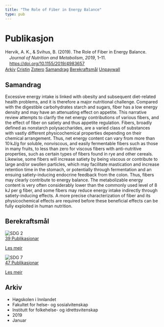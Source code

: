 ```yaml
---
title: "The Role of Fiber in Energy Balance"
type: pub
---
```

<h1>Publikasjon</h1>
<article id="csl-bib-container-PW54GBTV" class="csl-bib-container">
  <div class="csl-bib-body" style="line-height: 1.35; padding-left: 1em; text-indent:-1em;">
  <div class="csl-entry">Hervik, A. K., &amp; Svihus, B. (2019). The Role of Fiber in Energy Balance. <i>Journal of Nutrition and Metabolism</i>, <i>2019</i>, 1&#x2013;11. <a href="https://doi.org/10.1155/2019/4983657">https://doi.org/10.1155/2019/4983657</a></div>
</div>
  <div class="csl-bib-buttons">
    <a href="#taxonomy-article-PW54GBTV" class="csl-bib-button">Arkiv</a>
    <a href="https://app.cristin.no/results/show.jsf?id=1662699" alt="Cristin URL" class="csl-bib-button">Cristin</a>
    <a href="http://zotero.org/groups/5022929/items/PW54GBTV" alt="Zotero URL" class="csl-bib-button">Zotero</a>
    <a href="#abstract-article-PW54GBTV" class="csl-bib-button">Samandrag</a>
    <a href="#sdg-article-PW54GBTV" class="csl-bib-button">Berekraftsmål</a>
    <a href="https://doi.org/10.1155/2019/4983657" class="csl-bib-button">Unpaywall</a>
  </div>
  <div id="csl-bib-meta-container-PW54GBTV"></div>
</article>
<div id="csl-bib-meta-PW54GBTV" class="csl-bib-meta">
  <article id="abstract-article-PW54GBTV" class="abstract-article">
    <h1>Samandrag</h1>
    Excessive energy intake is linked with obesity and subsequent diet-related health problems, and it is therefore a major nutritional challenge. Compared with the digestible carbohydrates starch and sugars, fiber has a low energy density and may have an attenuating effect on appetite. This narrative review attempts to clarify the net energy contributions of various fibers, and the effect of fiber on satiety and thus appetite regulation. Fibers, broadly defined as nonstarch polysaccharides, are a varied class of substances with vastly different physicochemical properties depending on their chemical arrangement. Thus, net energy content can vary from more than 10 kJ/g for soluble, nonviscous, and easily fermentable fibers such as those in many fruits, to less than zero for viscous fibers with anti-nutritive properties, such as certain types of fibers found in rye and other cereals. Likewise, some fibers will increase satiety by being viscous or contribute to large and/or swollen particles, which may facilitate mastication and increase retention time in the stomach, or potentially through fermentation and an ensuing satiety-inducing endocrine feedback from the colon. Thus, fibers may clearly contribute to energy balance. The metabolizable energy content is very often considerably lower than the commonly used level of 8 kJ per g fiber, and some fibers may reduce energy intake indirectly through satiety-inducing effects. A more precise characterization of fiber and its physicochemical effects are required before these beneficial effects can be fully exploited in human nutrition.
  </article>
  <article id="sdg-article-PW54GBTV" class="sdg-article">
    <h1>Berekraftsmål</h1>
    <div class="sdg-container"><div id="sdg2" class="sdg">
<img src="{{< params subfolder >}}images/sdg/sdg02_no.png" class="image" alt="SDG 2">
<div class="sdg-overlay">
<a href="{{< params subfolder >}}no/archive/?sdg=2#archive" class="sdg-publication-count"><span>39</span> Publikasjonar</a>
<p><a href="https://www.fn.no/om-fn/fns-baerekraftsmaal/utrydde-sult?lang=nno-NO" class="sdg-read-more">Les meir</a></p>
</div>
</div> <div id="sdg7" class="sdg">
<img src="{{< params subfolder >}}images/sdg/sdg07_no.png" class="image" alt="SDG 7">
<div class="sdg-overlay">
<a href="{{< params subfolder >}}no/archive/?sdg=7#archive" class="sdg-publication-count"><span>47</span> Publikasjonar</a>
<p><a href="https://www.fn.no/om-fn/fns-baerekraftsmaal/ren-energi-til-alle?lang=nno-NO" class="sdg-read-more">Les meir</a></p>
</div>
</div></div>
  </article>
  <article id="taxonomy-article-PW54GBTV" class="taxonomy-article">
    <h1>Arkiv</h1>
    <ul>
      <li>Høgskolen i Innlandet</li>
      <li>Fakultet for helse- og sosialvitenskap</li>
      <li>Institutt for folkehelse- og idrettsvitenskap</li>
      <li>2019</li>
      <li>Januar</li>
    </ul>
  </article>
</div>
